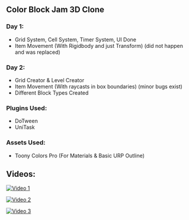 ## Color Block Jam 3D Clone

### Day 1:
- Grid System, Cell System, Timer System, UI Done
- Item Movement (With Rigidbody and just Transform) (did not happen and was replaced)

### Day 2:
- Grid Creator & Level Creator
- Item Movement (With raycasts in box boundaries) (minor bugs exist)
- Different Block Types Created

### Plugins Used:
- DoTween
- UniTask

### Assets Used:
- Toony Colors Pro (For Materials & Basic URP Outline)

## Videos:

[![Video 1](https://img.youtube.com/vi/VIDEO_ID1/0.jpg)](https://github.com/user-attachments/assets/b6034423-397b-498e-b844-3a944fb6c25c)

[![Video 2](https://img.youtube.com/vi/VIDEO_ID2/0.jpg)](https://github.com/user-attachments/assets/52c20d0e-3874-4f78-8ad3-4d22ad7e5161)

[![Video 3](https://img.youtube.com/vi/VIDEO_ID3/0.jpg)](https://github.com/user-attachments/assets/50c74aa9-0207-4350-a98d-e19805e6c772)
